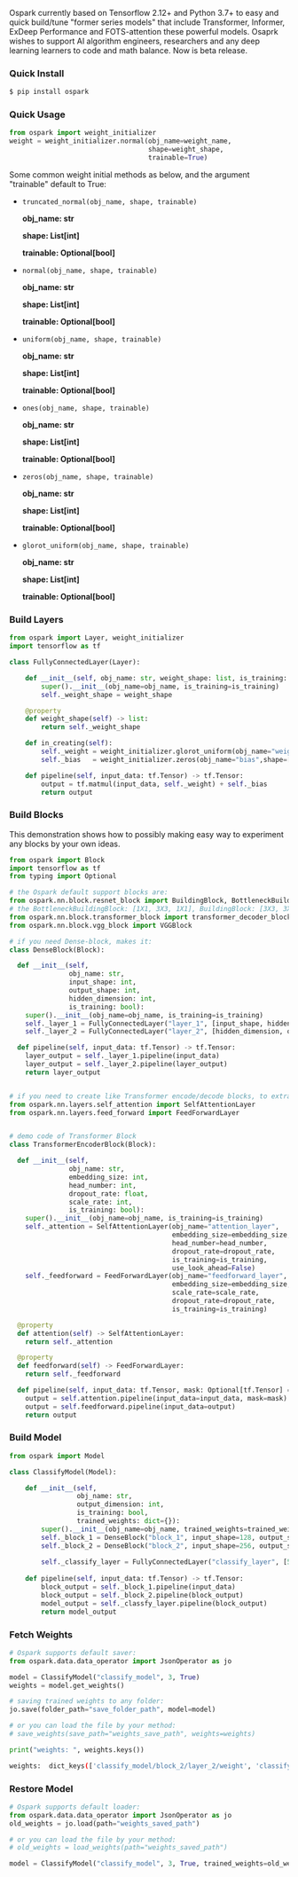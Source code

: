 Ospark currently based on Tensorflow 2.12+ and Python 3.7+ to easy and quick build/tune "former series models" that include Transformer, Informer, ExDeep Performance and FOTS-attention these powerful models. Osaprk wishes to support AI algorithm engineers, researchers and any deep learning learners to code and math balance. Now is beta release.

### Quick Install

```bash
$ pip install ospark
```

### Quick Usage
```python
from ospark import weight_initializer
weight = weight_initializer.normal(obj_name=weight_name,
                                   shape=weight_shape,
                                   trainable=True)
```

Some common weight initial methods as below, and the argument "trainable" default to True:

- `truncated_normal(obj_name, shape, trainable)`
    
    **obj_name: str**
    
    **shape: List[int]**
    
    **trainable: Optional[bool]**
    

- `normal(obj_name, shape, trainable)`
    
    **obj_name: str**
    
    **shape: List[int]**
    
    **trainable: Optional[bool]**
   
 
- `uniform(obj_name, shape, trainable)`
    
    **obj_name: str**
    
    **shape: List[int]**
    
    **trainable: Optional[bool]**
    

- `ones(obj_name, shape, trainable)`
    
    **obj_name: str**
    
    **shape: List[int]**
    
    **trainable: Optional[bool]**
    

- `zeros(obj_name, shape, trainable)`
    
    **obj_name: str**
    
    **shape: List[int]**
    
    **trainable: Optional[bool]**
    

- `glorot_uniform(obj_name, shape, trainable)`
    
    **obj_name: str**
    
    **shape: List[int]**
    
    **trainable: Optional[bool]**
    

### Build Layers

```python
from ospark import Layer, weight_initializer
import tensorflow as tf

class FullyConnectedLayer(Layer):

    def __init__(self, obj_name: str, weight_shape: list, is_training: bool):
	    super().__init__(obj_name=obj_name, is_training=is_training)
	    self._weight_shape = weight_shape

    @property
    def weight_shape(self) -> list:
        return self._weight_shape

    def in_creating(self):
        self._weight = weight_initializer.glorot_uniform(obj_name="weight", shape=[128,128], trainable=True)
        self._bias   = weight_initializer.zeros(obj_name="bias",shape=[128],trainable=True)

    def pipeline(self, input_data: tf.Tensor) -> tf.Tensor:
        output = tf.matmul(input_data, self._weight) + self._bias
        return output

```

### Build Blocks

This demonstration shows how to possibly making easy way to experiment any blocks by your own ideas.

```python
from ospark import Block
import tensorflow as tf
from typing import Optional

# the Ospark default support blocks are:
from ospark.nn.block.resnet_block import BuildingBlock, BottleneckBuildingBlock,
# the BottleneckBuildingBlock: [1X1, 3X3, 1X1], BuildingBlock: [3X3, 3X3]
from ospark.nn.block.transformer_block import transformer_decoder_block, transformer_encoder_block
from ospark.nn.block.vgg_block import VGGBlock

# if you need Dense-block, makes it:
class DenseBlock(Block):

  def __init__(self,
               obj_name: str,
               input_shape: int,
               output_shape: int,
               hidden_dimension: int,
               is_training: bool):
    super().__init__(obj_name=obj_name, is_training=is_training)
    self._layer_1 = FullyConnectedLayer("layer_1", [input_shape, hidden_dimension], is_training)
    self._layer_2 = FullyConnectedLayer("layer_2", [hidden_dimension, output_shape], is_training)

  def pipeline(self, input_data: tf.Tensor) -> tf.Tensor:
    layer_output = self._layer_1.pipeline(input_data)
    layer_output = self._layer_2.pipeline(layer_output)
    return layer_output


# if you need to create like Transformer encode/decode blocks, to extra import 2 modeules then doing something as below demo code:
from ospark.nn.layers.self_attention import SelfAttentionLayer
from ospark.nn.layers.feed_forward import FeedForwardLayer


# demo code of Transformer Block
class TransformerEncoderBlock(Block):

  def __init__(self,
               obj_name: str,
               embedding_size: int,
               head_number: int,
               dropout_rate: float,
               scale_rate: int,
               is_training: bool):
    super().__init__(obj_name=obj_name, is_training=is_training)
    self._attention = SelfAttentionLayer(obj_name="attention_layer",
                                         embedding_size=embedding_size,
                                         head_number=head_number,
                                         dropout_rate=dropout_rate,
                                         is_training=is_training,
                                         use_look_ahead=False)
    self._feedforward = FeedForwardLayer(obj_name="feedforward_layer",
                                         embedding_size=embedding_size,
                                         scale_rate=scale_rate,
                                         dropout_rate=dropout_rate,
                                         is_training=is_training)

  @property
  def attention(self) -> SelfAttentionLayer:
    return self._attention

  @property
  def feedforward(self) -> FeedForwardLayer:
    return self._feedforward

  def pipeline(self, input_data: tf.Tensor, mask: Optional[tf.Tensor] = None) -> tf.Tensor:
    output = self.attention.pipeline(input_data=input_data, mask=mask)
    output = self.feedforward.pipeline(input_data=output)
    return output

```

### Build Model

```python
from ospark import Model

class ClassifyModel(Model):

    def __init__(self, 
                 obj_name: str, 
                 output_dimension: int,
                 is_training: bool,
                 trained_weights: dict={}):
        super().__init__(obj_name=obj_name, trained_weights=trained_weights, is_training=is_training)
        self._block_1 = DenseBlock("block_1", input_shape=128, output_shape=64, hidden_dimension=256, is_training=is_training)
        self._block_2 = DenseBlock("block_2", input_shape=256, output_shape=128, hidden_dimension=512, is_training=is_training)
    
        self._classify_layer = FullyConnectedLayer("classify_layer", [512, output_dimension], is_training=is_training)
        
    def pipeline(self, input_data: tf.Tensor) -> tf.Tensor:
        block_output = self._block_1.pipeline(input_data)
        block_output = self._block_2.pipeline(block_output)
        model_output = self._classfy_layer.pipeline(block_output)
        return model_output
```

### Fetch Weights

```python
# Ospark supports default saver:
from ospark.data.data_operator import JsonOperator as jo

model = ClassifyModel("classify_model", 3, True)
weights = model.get_weights()

# saving trained weights to any folder:
jo.save(folder_path="save_folder_path", model=model)

# or you can load the file by your method:
# save_weights(save_path="weights_save_path", weights=weights)

print("weights: ", weights.keys())
```
```bash
weights:  dict_keys(['classify_model/block_2/layer_2/weight', 'classify_model/block_2/layer_2/bias', 'classify_model/block_2/layer_1/weight', 'classify_model/block_2/layer_1/bias', 'classify_model/block_1/layer_2/weight', 'classify_model/block_1/layer_2/bias', 'classify_model/block_1/layer_1/weight', 'classify_model/block_1/layer_1/bias', 'classify_model/classify_layer/weight', 'classify_model/classify_layer/bias'])
```

### Restore Model

```python
# Ospark supports default loader:
from ospark.data.data_operator import JsonOperator as jo
old_weights = jo.load(path="weights_saved_path")

# or you can load the file by your method:
# old_weights = load_weights(path="weights_saved_path")

model = ClassifyModel("classify_model", 3, True, trained_weights=old_weights)
```


